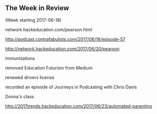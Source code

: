 ## The Week in Review

(Week starting 2017-06-18)

network.hackeducation.com/pearson.html

http://podcast.contrafabulists.com/2017/06/18/episode-57

http://network.hackeducation.com/2017/06/20/pearson

immunizations

removed Education Futurism from Medium

renewed drivers license

recorded an episode of Journeys in Podcasting with Chris Davis

Donna's class

http://2017trends.hackeducation.com/2017/06/23/automated-parenting
